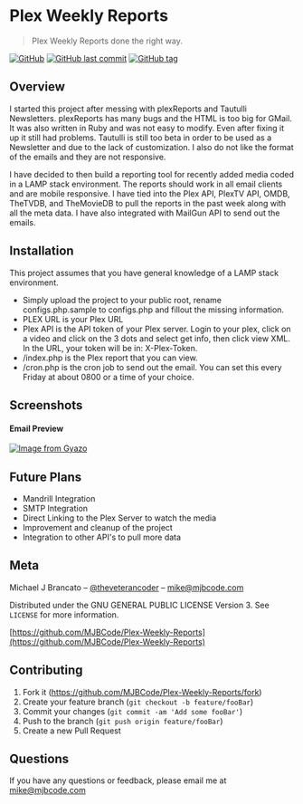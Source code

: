 # Plex Weekly Reports
> Plex Weekly Reports done the right way.

[![GitHub](https://img.shields.io/github/license/MJBCode/Plex-Weekly-Reports.svg)](https://opensource.org/licenses/GPL-3.0)
[![GitHub last commit](https://img.shields.io/github/last-commit/MJBCode/Plex-Weekly-Reports.svg)](https://github.com/MJBCode/Plex-Weekly-Reports/commits/master)
[![GitHub tag](https://img.shields.io/github/tag/MJBCode/Plex-Weekly-Reports.svg)](https://github.com/MJBCode/Plex-Weekly-Reports/tags)

## Overview
I started this project after messing with plexReports and Tautulli Newsletters. plexReports has many bugs and the HTML is too big for GMail. It was also written in Ruby and was not easy to modify. Even after fixing it up it still had problems. Tautulli is still too beta in order to be used as a Newsletter and due to the lack of customization. I also do not like the format of the emails and they are not responsive.

I have decided to then build a reporting tool for recently added media coded in a LAMP stack environment. The reports should work in all email clients and are mobile responsive. I have tied into the Plex API, PlexTV API, OMDB, TheTVDB, and TheMovieDB to pull the reports in the past week along with all the meta data. I have also integrated with MailGun API to send out the emails.

## Installation
This project assumes that you have general knowledge of a LAMP stack environment.
- Simply upload the project to your public root, rename configs.php.sample to configs.php and fillout the missing information.
- PLEX URL is your Plex URL
- Plex API is the API token of your Plex server. Login to your plex, click on a video and click on the 3 dots and select get info, then click view XML. In the URL, your token will be in: X-Plex-Token.
- /index.php is the Plex report that you can view.
- /cron.php is the cron job to send out the email. You can set this every Friday at about 0800 or a time of your choice.

## Screenshots
#### Email Preview
[![Image from Gyazo](https://i.gyazo.com/ca15001b568eebbc558aa130536ebaf6.png)](https://i.gyazo.com/ca15001b568eebbc558aa130536ebaf6.png)

## Future Plans
- Mandrill Integration
- SMTP Integration
- Direct Linking to the Plex Server to watch the media
- Improvement and cleanup of the project
- Integration to other API's to pull more data

## Meta
Michael J Brancato – [@theveterancoder](https://github.com/theveterancoder) – mike@mjbcode.com

Distributed under the GNU GENERAL PUBLIC LICENSE Version 3. See ``LICENSE`` for more information.

[https://github.com/MJBCode/Plex-Weekly-Reports](https://github.com/MJBCode/Plex-Weekly-Reports)

## Contributing

1. Fork it (<https://github.com/MJBCode/Plex-Weekly-Reports/fork>)
2. Create your feature branch (`git checkout -b feature/fooBar`)
3. Commit your changes (`git commit -am 'Add some fooBar'`)
4. Push to the branch (`git push origin feature/fooBar`)
5. Create a new Pull Request

## Questions
If you have any questions or feedback, please email me at mike@mjbcode.com
